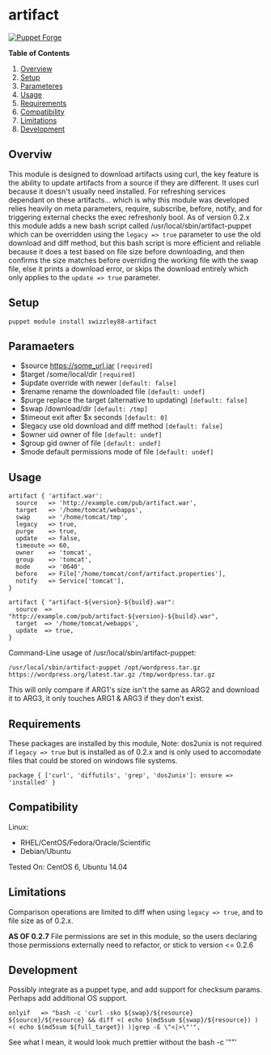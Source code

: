 # artifact #

[![Puppet Forge](https://img.shields.io/badge/puppetforge-v0.2.7-blue.svg)](https://forge.puppetlabs.com/swizzley88/artifact)

**Table of Contents**

1. [Overview](#overview)
2. [Setup](#setup)
3. [Parameteres](#parameters)
4. [Usage](#usage)
5. [Requirements](#requirements)
6. [Compatibility](#compatibility)
7. [Limitations](#limitations)
8. [Development](#development)
    
## Overviw

This module is designed to download artifacts using curl, the key feature is the ability to update artifacts from a source if they are different. It uses curl because it doesn't usually need installed. For refreshing services dependant on these artifacts... which is why this module was developed relies heavily on meta parameters, require, subscribe, before, notify, and for triggering external checks the exec refreshonly bool. As of version 0.2.x this module adds a new bash script called /usr/local/sbin/artifact-puppet which can be overridden using the ```legacy => true``` parameter to use the old download and diff method, but this bash script is more efficient and reliable because it does a test based on file size before downloading, and then confirms the size matches before overriding the working file with the swap file, else it prints a download error, or skips the download entirely which only applies to the ```update => true``` parameter. 

## Setup

```puppet module install swizzley88-artifact```

## Paramaeters

  * $source  https://some_url.jar ```[required]```
  * $target  /some/local/dir ```[required]```
  * $update  override with newer ```[default: false]```
  * $rename  rename the downloaded file ```[default: undef]```
  * $purge   replace the target (alternative to updating) ```[default: false]```
  * $swap    /download/dir ```[default: /tmp]```
  * $timeout exit after $x seconds ```[default: 0]```
  * $legacy  use old download and diff method ```[default: false]```
  * $owner   uid owner of file ```[default: undef]```
  * $group   gid owner of file ```[default: undef]```
  * $mode    default permissions mode of file ```[default: undef]```

## Usage

```
artifact { 'artifact.war': 
  source   => 'http://example.com/pub/artifact.war', 
  target   => '/home/tomcat/webapps', 
  swap     => '/home/tomcat/tmp',
  legacy   => true,
  purge    => true,
  update   => false,
  timeoute => 60,
  owner    => 'tomcat',
  group    => 'tomcat',
  mode     => '0640',
  before   => File['/home/tomcat/conf/artifact.properties'],
  notify   => Service['tomcat'],
}
```

```
artifact { "artifact-${version}-${build}.war": 
  source  => "http://example.com/pub/artifact-${version}-${build}.war", 
  target  => '/home/tomcat/webapps', 
  update  => true,
}
```

Command-Line usage of /usr/local/sbin/artifact-puppet:

```
/usr/local/sbin/artifact-puppet /opt/wordpress.tar.gz https://wordpress.org/latest.tar.gz /tmp/wordpress.tar.gz
```

This will only compare if ARG1's size isn't the same as ARG2 and download it to ARG3, it only touches ARG1 & ARG3 if they don't exist.

## Requirements

These packages are installed by this module, Note: dos2unix is not required if ```legacy => true``` but is installed as of 0.2.x and is only used to accomodate files that could be stored on windows file systems.

```
package { ['curl', 'diffutils', 'grep', 'dos2unix']: ensure => 'installed' }
```

## Compatibility

Linux:

 * RHEL/CentOS/Fedora/Oracle/Scientific
 * Debian/Ubuntu
 
Tested On: CentOS 6, Ubuntu 14.04

## Limitations

Comparison operations are limited to diff when using ```legacy => true```, and to file size as of 0.2.x.

**AS OF 0.2.7** File permissions are set in this module, so the users declaring those permissions externally need to refactor, or stick to version <= 0.2.6

## Development

Possibly integrate as a puppet type, and add support for checksum params. Perhaps add additional OS support.

```
onlyif   => "bash -c 'curl -sko ${swap}/${resource} ${source}/${resource} && diff <( echo $(md5sum ${swap}/${resource}) ) <( echo $(md5sum ${full_target}) )|grep -E \"<|>\"'",
```

See what I mean, it would look much prettier without the bash -c '\"\"'

